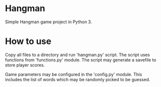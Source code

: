 # Hangman

Simple Hangman game project in Python 3.

# How to use

Copy all files to a directory and run 'hangman.py' script.
The script uses functions from 'functions.py' module.
The script may generate a savefile to store player scores.

Game parameters may be configured in the 'config.py' module.
This includes the list of words which may be randomly picked to be guessed.
